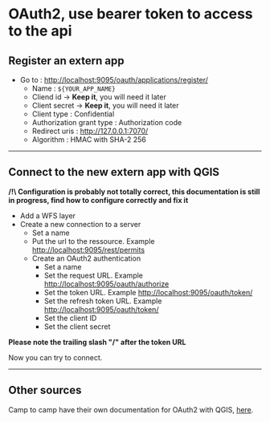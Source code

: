 # OAuth2, use bearer token to access to the api

## Register an extern app

- Go to : <http://localhost:9095/oauth/applications/register/>
  - Name : `${YOUR_APP_NAME}`
  - Cliend id -> **Keep it**, you will need it later
  - Client secret -> **Keep it**, you will need it later
  - Client type : Confidential
  - Authorization grant type : Authorization code
  - Redirect uris : <http://127.0.0.1:7070/>
  - Algorithm : HMAC with SHA-2 256

---

## Connect to the new extern app with QGIS

**/!\ Configuration is probably not totally correct, this documentation is still in progress, find how to configure correctly and fix it**

- Add a WFS layer
- Create a new connection to a server
  - Set a name
  - Put the url to the ressource. Example <http://localhost:9095/rest/permits>
  - Create an OAuth2 authentication
    - Set a name
    - Set the request URL. Example <http://localhost:9095/oauth/authorize>
    - Set the token URL. Example <http://localhost:9095/oauth/token/>
    - Set the refresh token URL. Example <http://localhost:9095/oauth/token/>
    - Set the client ID
    - Set the client secret

**Please note the trailing slash "/" after the token URL**

Now you can try to connect.


---

## Other sources

Camp to camp have their own documentation for OAuth2 with QGIS, [here](https://camptocamp.github.io/c2cgeoportal/master/integrator/authentication_oauth2.html?highlight=oauth2).
